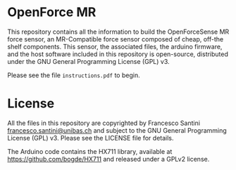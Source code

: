 OpenForce MR
=================

This repository contains all the information to build the OpenForceSense MR force sensor, an MR-Compatible force sensor composed of cheap, off-the shelf components. This sensor, the associated files, the arduino firmware, and the host software included in this repository is open-source, distributed under the GNU General Programming License (GPL) v3.

Please see the file `instructions.pdf` to begin.

License
=======

All the files in this repository are copyrighted by Francesco Santini <francesco.santini@unibas.ch> and subject to the GNU General Programming License (GPL) v3. Please see the LICENSE file for details.

The Arduino code contains the HX711 library, available at https://github.com/bogde/HX711 and released under a GPLv2 license.
